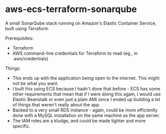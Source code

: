 # aws-ecs-terraform-sonarqube
A small SonarQube stack running on Amazon's Elastic Container Service, built using Terraform

Prerequisites:

* Terraform
* AWS command-line credentials for Terraform to read (eg., in .aws/credentials)

Things:

* This ends up with the application being open to the internet. This might not be what you want.
* I built this using ECS because I hadn't done that before - ECS has some other requirements that mean that if I were doing this again, I would use Elastic Beanstalk or even just a plain AMI since I ended up building a lot of things that weren't really about the app.
* Backed to a very small RDS instance - again, could be more efficiently done with a MySQL installation on the same machine as the app server.
* The IAM roles are a kludge, and could be made tighter and more specific.
